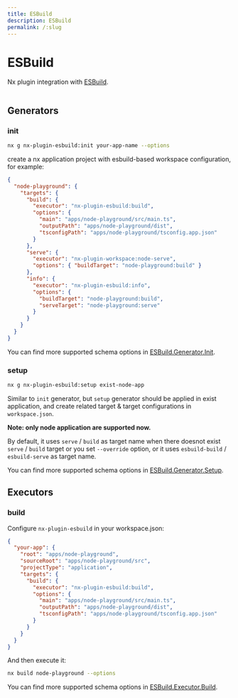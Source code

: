 ```yaml
---
title: ESBuild
description: ESBuild
permalink: /:slug
---
```


# ESBuild

Nx plugin integration with [ESBuild](https://github.com/evanw/esbuild).

```bash

```

## Generators

### init

```bash
nx g nx-plugin-esbuild:init your-app-name --options
```

create a nx application project with esbuild-based workspace configuration, for example:

```json
{
  "node-playground": {
    "targets": {
      "build": {
        "executor": "nx-plugin-esbuild:build",
        "options": {
          "main": "apps/node-playground/src/main.ts",
          "outputPath": "apps/node-playground/dist",
          "tsconfigPath": "apps/node-playground/tsconfig.app.json"
        }
      },
      "serve": {
        "executor": "nx-plugin-workspace:node-serve",
        "options": { "buildTarget": "node-playground:build" }
      },
      "info": {
        "executor": "nx-plugin-esbuild:info",
        "options": {
          "buildTarget": "node-playground:build",
          "serveTarget": "node-playground:serve"
        }
      }
    }
  }
}
```

You can find more supported schema options in [ESBuild.Generator.Init](/packages/nx-plugin-esbuild/src/generators/init/schema.json).

### setup

```bash
nx g nx-plugin-esbuild:setup exist-node-app
```

Similar to `init` generator, but `setup` generator should be applied in exist application, and create related target & target configurations in `workspace.json`.

**Note: only node application are supported now.**

By default, it uses `serve` / `build` as target name when there doesnot exist `serve` / `build` target or you set `--override` option, or it uses `esbuild-build` / `esbuild-serve` as target name.

You can find more supported schema options in [ESBuild.Generator.Setup](/packages/nx-plugin-esbuild/src/generators/setup/schema.json).

## Executors

### build

Configure `nx-plugin-esbuild` in your workspace.json:

```json
{
  "your-app": {
    "root": "apps/node-playground",
    "sourceRoot": "apps/node-playground/src",
    "projectType": "application",
    "targets": {
      "build": {
        "executor": "nx-plugin-esbuild:build",
        "options": {
          "main": "apps/node-playground/src/main.ts",
          "outputPath": "apps/node-playground/dist",
          "tsconfigPath": "apps/node-playground/tsconfig.app.json"
        }
      }
    }
  }
}
```

And then execute it:

```bash
nx build node-playground --options
```

You can find more supported schema options in [ESBuild.Executor.Build](/packages/nx-plugin-esbuild/src/executors/build/schema.json).

